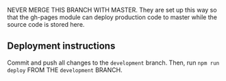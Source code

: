 NEVER MERGE THIS BRANCH WITH MASTER. They are set up this way so that the gh-pages module can deploy production code to master while the source code is stored here. 

## Deployment instructions

Commit and push all changes to the `development` branch. Then, run `npm run deploy` FROM THE `development` BRANCH. 